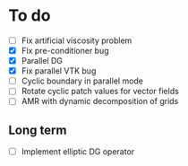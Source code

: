 # To do

- [ ] Fix artificial viscosity problem
- [X] Fix pre-conditioner bug
- [x] Parallel DG 
- [x] Fix parallel VTK bug
- [ ] Cyclic boundary in parallel mode
- [ ] Rotate cyclic patch values for vector fields
- [ ] AMR with dynamic decomposition of grids

## Long term

- [ ] Implement elliptic DG operator
